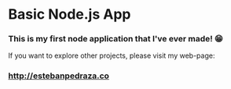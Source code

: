 # Basic Node.js App

### This is my first node application that I've ever made! 😁

If you want to explore other projects, please visit my web-page:

### http://estebanpedraza.co
